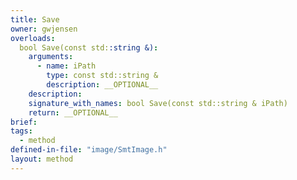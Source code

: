 ```yaml
---
title: Save
owner: gwjensen
overloads:
  bool Save(const std::string &):
    arguments:
      - name: iPath
        type: const std::string &
        description: __OPTIONAL__
    description:
    signature_with_names: bool Save(const std::string & iPath)
    return: __OPTIONAL__
brief:
tags:
  - method
defined-in-file: "image/SmtImage.h"
layout: method
---
```

